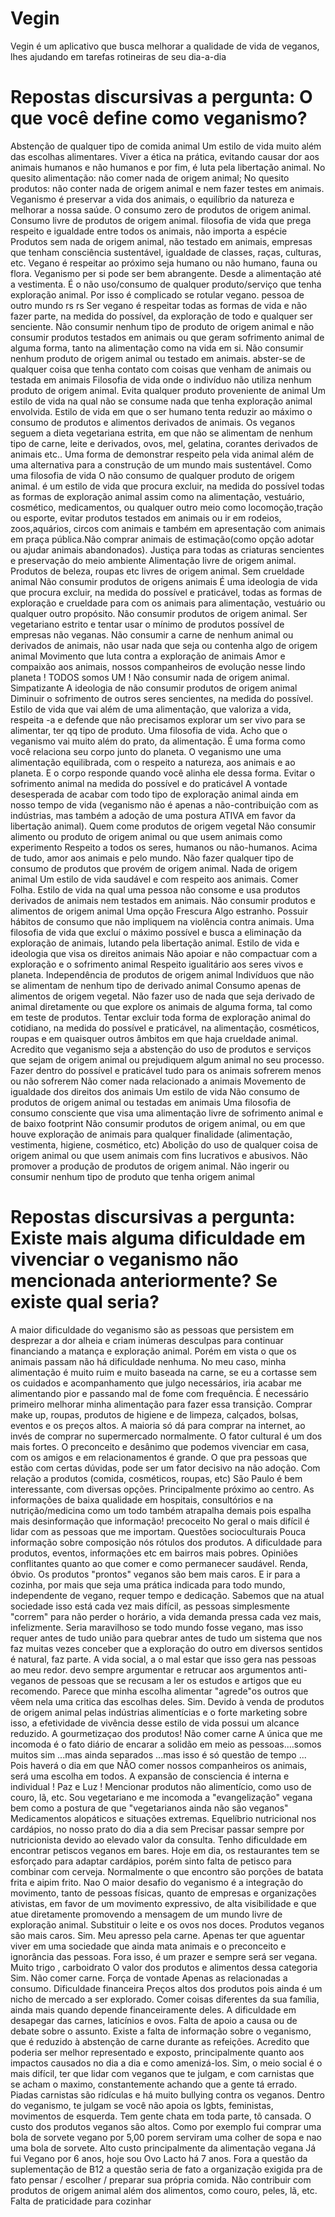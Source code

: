 # Vegin
Vegin é um aplicativo que busca melhorar a qualidade de vida de veganos, lhes ajudando em tarefas rotineiras de seu dia-a-dia 

# Repostas discursivas a pergunta: O que você define como veganismo?

Abstenção de qualquer tipo de comida animal
Um estilo de vida muito além das escolhas alimentares.
Viver a ética na prática, evitando causar dor aos animais humanos e não humanos e por fim, é luta pela libertação animal.
No quesito alimentação: não comer nada de origem animal;
No quesito produtos: não conter nada de origem animal e nem fazer testes em animais.
Veganismo é preservar a vida dos animais, o equilíbrio da natureza e melhorar a nossa saúde.
O consumo zero de produtos de origem animal.
Consumo livre de produtos de origem animal.
filosofia de vida que prega respeito e igualdade entre todos os animais, não importa a espécie
Produtos sem nada de origem animal, não testado em animais, empresas que tenham consciência sustentável, igualdade de classes, raças, culturas, etc. Vegano é respeitar ao próximo seja humano ou não humano, fauna ou flora. 
Veganismo per si pode ser bem abrangente. Desde a alimentação até a vestimenta. É o não uso/consumo de qualquer produto/serviço que tenha exploração animal. Por isso é complicado se rotular vegano. 
pessoa de outro mundo  rs rs
Ser vegano é respeitar todas as formas de vida e não fazer parte, na medida do possível, da  exploração de todo e qualquer ser senciente.
Não consumir nenhum tipo de produto de origem animal e não consumir produtos testados em animais ou que geram sofrimento animal de alguma forma, tanto na alimentação como na vida em si.
Não consumir nenhum produto de origem animal ou testado em animais.
abster-se de qualquer coisa que tenha contato com coisas que venham de animais ou testada em animais
Filosofia de vida onde o indivíduo não utiliza nenhum produto de origem animal. 
Evita qualquer produto proveniente de animal
Um estilo de vida na qual não se consume nada que tenha exploração animal envolvida.
Estilo de vida em que o ser humano tenta reduzir ao máximo o consumo de produtos e alimentos derivados de animais. Os veganos seguem a dieta vegetariana estrita, em que não se alimentam de nenhum tipo de carne, leite e derivados, ovos, mel, gelatina, corantes derivados de animais etc..
Uma forma de demonstrar respeito pela vida animal além de uma alternativa para a construção de um mundo mais sustentável.
Como uma filosofia de vida
O não consumo de qualquer produto de origem animal.
é um estilo de vida que procura excluir, na medida do possível todas as formas de exploração animal assim como na alimentação, vestuário, cosmético, medicamentos, ou qualquer outro meio como locomoção,tração ou esporte, evitar produtos testados em animais ou ir em rodeios, zoos,aquários, circos com animais e também em apresentação com animais em praça pública.Não comprar animais de estimação(como opção adotar ou ajudar animais abandonados). 
Justiça para todas as criaturas sencientes e preservação do meio ambiente
Alimentação livre de origem animal.  Produtos de beleza, roupas etc livres de origem animal.
Sem crueldade animal
Não consumir produtos de origens animais
É uma ideologia de vida que procura excluir, na medida do possível e praticável, todas as formas de exploração e crueldade para com os animais para alimentação, vestuário ou qualquer outro propósito.
Não consumir produtos de origem animal.
Ser vegetariano estrito e tentar usar o mínimo de produtos possível de empresas não veganas.
Não consumir a carne de nenhum animal ou derivados de animais, não usar nada que seja ou contenha algo de origem animal
Movimento que luta contra a exploração de animais
Amor e compaixão aos animais, nossos companheiros de evolução nesse lindo planeta ! TODOS  somos UM !
Não consumir nada de origem animal.
Simpatizante
A ideologia de não consumir produtos de origem animal 
Diminuir o sofrimento de outros seres sencientes, na medida do possível.
Estilo de vida que vai além de uma alimentação, que valoriza a vida, respeita -a e defende que não precisamos explorar um ser vivo para se alimentar, ter qq tipo de produto.
Uma filosofia de vida. Acho que o veganismo vai muito além do prato, da alimentação. É uma forma como você relaciona seu corpo junto do planeta. O veganismo une uma alimentação equilibrada, com o respeito a natureza, aos animais e ao planeta. E o corpo responde quando você alinha ele dessa forma. 
Evitar o sofrimento animal na medida do possível e do praticável
A vontade desesperada de acabar com todo tipo de exploração animal ainda em nosso tempo de vida (veganismo não é apenas a não-contribuição com as indústrias, mas também a adoção de uma postura ATIVA em favor da libertação animal).
Quem come produtos de origem vegetal
Não consumir alimento ou produto de origem animal ou que usem animais como experimento
Respeito a todos os seres, humanos ou não-humanos.
Acima de tudo, amor aos animais e pelo mundo.
Não fazer qualquer tipo de consumo de produtos que provém de origem animal.
Nada de origem animal 
Um estilo de vida saudável e com respeito aos animais.
Comer Folha. 
Estilo de vida na qual uma pessoa não consome e usa produtos derivados de animais nem testados em animais.
Não consumir produtos e alimentos de origem animal
Uma opção
Frescura
Algo estranho.
Possuir hábitos de consumo que não impliquem na violência contra animais.
Uma filosofia de vida que excluí o máximo possível e busca a eliminação da exploração de animais, lutando pela libertação animal.
Estilo de vida e ideologia que visa os direitos animais
Não apoiar e não compactuar com a exploração e o sofrimento animal
Respeito igualitário aos seres vivos e planeta. 
Independência de produtos de origem animal
Indivíduos que não se alimentam de nenhum tipo de derivado animal
Consumo apenas de alimentos de origem vegetal.
Não fazer uso de nada que seja derivado de animal diretamente ou que explore os animais de alguma forma, tal como em teste de produtos. 
Tentar excluir toda forma de exploração animal do cotidiano, na medida do possível e praticável, na alimentação, cosméticos, roupas e em quaisquer outros âmbitos em que haja crueldade animal.
Acredito que veganismo seja a abstenção do uso de produtos e serviços que sejam de origem animal ou prejudiquem algum animal no seu processo.
Fazer dentro do possível e praticável tudo para os animais sofrerem menos ou não sofrerem 
Não comer nada relacionado a animais 
Movemento de igualdade dos direitos dos animais
Um estilo de vida
Não consumo de produtos de origem animal ou testadas em animais
Uma filosofia de consumo consciente que visa uma alimentação livre de sofrimento animal e de baixo footprint
Não consumir produtos de origem animal, ou em que houve exploração de animais para qualquer finalidade (alimentação, vestimenta, higiene, cosmético, etc)
Abolição do uso de qualquer coisa de origem animal ou que usem animais com fins lucrativos e abusivos. 
Não promover a produção de produtos de origem animal.
Não ingerir ou consumir nenhum tipo de produto que tenha origem animal

# Repostas discursivas a pergunta: Existe mais alguma dificuldade em vivenciar o veganismo não mencionada anteriormente? Se existe qual seria?

A maior dificuldade do veganismo são as pessoas que persistem em desprezar a dor alheia e criam inúmeras desculpas para continuar financiando a matança e exploração animal. Porém em vista o que os animais passam não há dificuldade nenhuma.
No meu caso, minha alimentação é muito ruim e muito baseada na carne, se eu a cortasse sem os cuidados e acompanhamento que julgo necessários, iria acabar me alimentando pior e passando mal de fome com frequência. É necessário primeiro melhorar minha alimentação para fazer essa transição.
Comprar make up, roupas, produtos de higiene e de limpeza, calçados, bolsas, eventos e os preços altos. A maioria só dá para comprar na internet, ao invés de comprar no supermercado normalmente.
O fator cultural é um dos mais fortes. O preconceito e desânimo que podemos vivenciar em casa, com os amigos e em relacionamentos é grande. O que pra pessoas que estão com certas dúvidas, pode ser um fator decisivo na não adoção.
Com relação a produtos (comida, cosméticos, roupas, etc) São Paulo é bem interessante, com diversas opções. Principalmente próximo ao centro. 
As informações de baixa qualidade em hospitais, consultórios e na  nutrição/medicina como um todo também atrapalha demais pois espalha mais desinformação que informação!
precoceito
No geral o mais difícil é lidar com as pessoas que me importam.
Questões socioculturais
Pouca informação sobre composição nós rótulos dos produtos. 
A dificuldade para produtos, eventos, informações etc em bairros mais pobres.
Opiniões conflitantes quanto ao que comer e como permanecer saudável.
Renda, óbvio. Os produtos "prontos" veganos são bem mais caros. E ir para a cozinha, por mais que seja uma prática indicada para todo mundo, independente de vegano, requer tempo e dedicação. Sabemos que na atual sociedade isso está cada vez mais difícil, as pessoas simplesmente "correm" para não perder o horário, a vida demanda pressa cada vez mais, infelizmente. Seria maravilhoso se todo mundo fosse vegano, mas isso requer antes de tudo união para quebrar antes de tudo um sistema que nos faz muitas vezes conceber que a exploração do outro em diversos sentidos é natural, faz parte.
A vida social, a o mal estar que isso gera nas pessoas ao meu redor. devo sempre argumentar e retrucar aos argumentos anti-veganos de pessoas que se recusam a ler os estudos e artigos que eu recomendo. Parece que minha escolha alimentar "agrede"os outros que vêem nela uma critica das escolhas deles. 
Sim. Devido à venda de produtos de origem animal pelas indústrias alimentícias e o forte marketing sobre isso, a efetividade de vivência desse estilo de vida possui um alcance reduzido.
A gourmetizaçao dos produtos!
Não comer carne
A única que me incomoda é  o fato diário de encarar a solidão  em  meio as pessoas....somos muitos sim ...mas ainda separados ...mas isso é só  questão  de tempo ...
Pois haverá  o dia em que NÃO comer nossos companheiros os animais, será  uma escolha em todos. 
A expansão  de  consciencia  é  interna e individual ! Paz e Luz  !
Mencionar produtos não alimentício, como uso de couro, lã, etc.
Sou vegetariano e me incomoda a "evangelização" vegana bem como a postura de que "vegetarianos ainda não são veganos"
Medicamentos alopáticos e situações extremas.
Equelíbrio nutricional nos cardápios, no nosso prato do dia a dia sem
Precisar passar sempre por nutricionista devido ao elevado valor da consulta.
Tenho dificuldade em encontrar petiscos veganos em bares. Hoje em dia, os restaurantes tem se esforçado para adaptar cardápios, porém sinto falta de petisco para combinar com cerveja. Normalmente o que encontro são porções de batata frita e aipim frito. 
Nao
O maior desafio do veganismo é a integração do movimento, tanto de pessoas físicas, quanto de empresas e organizações ativistas, em favor de um movimento expressivo, de alta visibilidade e que atue diretamente promovendo a mensagem de um mundo livre de exploração animal.
Substituir o leite e os ovos nos doces. Produtos veganos são mais caros.
Sim. Meu apresso pela carne.
Apenas ter que aguentar viver em uma sociedade que ainda mata animais e o preconceito e ignorância das pessoas. Fora isso, é um prazer e sempre será ser vegana. 
Muito trigo , carboidrato 
O valor dos produtos e alimentos dessa categoria 
Sim. Não comer carne.
Força de vontade
Apenas as relacionadas a consumo.
Dificuldade financeira
Preços altos dos produtos pois ainda é um nicho de mercado a ser explorado.
Comer coisas diferentes da sua família, ainda mais quando depende financeiramente deles.
A dificuldade em desapegar das carnes, laticínios e ovos.
Falta de apoio a causa ou de debate sobre o assunto. 
Existe a falta de informação sobre o veganismo, que é reduzido à abstenção de carne durante as refeições. Acredito que poderia ser melhor representado e exposto, principalmente quanto aos impactos causados no dia a dia e como amenizá-los.
Sim, o meio social é o mais difícil, ter que lidar com veganos que te julgam, e com carnistas que se acham o maximo, constantemente achando que a gente tá errado. Piadas carnistas são ridículas e há muito bullying contra os veganos. Dentro do veganismo, te julgam se você não apoia os lgbts, feministas, movimentos de esquerda. Tem gente chata em toda parte, tô cansada.
O custo dos produtos veganos são altos. Como por exemplo fui comprar uma bola de sorvete vegano por 5,00 porem serviram uma colher de sopa e nao uma bola de sorvete. 
Alto custo principalmente da alimentação vegana
Já fui Vegano por 6 anos, hoje sou Ovo Lacto há 7 anos. Fora a questão da suplementação de B12 a questão seria de fato a organização exigida pra de fato pensar / escolher / preparar sua própria comida.
Não contribuir com produtos de origem animal além dos alimentos, como couro, peles, lã, etc.
Falta de praticidade para cozinhar
